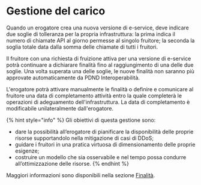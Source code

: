 # Gestione del carico

Quando un erogatore crea una nuova versione di e-service, deve indicare due soglie di tolleranza per la propria infrastruttura: la prima indica il numero di chiamate API al giorno permesse al singolo fruitore; la seconda la soglia totale data dalla somma delle chiamate di tutti i fruitori.

Il fruitore con una richiesta di fruizione attiva per una versione di e-service potrà continuare a dichiarare finalità fino al raggiungimento di una delle due soglie. Una volta superata una delle soglie, le nuove finalità non saranno più approvate automaticamente da PDND Interoperabilità.

L'erogatore potrà attivare manualmente le finalità o definire e comunicare al fruitore una data di completamento attività entro la quale completerà le operazioni di adeguamento dell'infrastruttura. La data di completamento è modificabile unilateralmente dall'erogatore.

{% hint style="info" %}
Gli obiettivi di questa gestione sono:

* dare la possibilità all’erogatore di pianificare la disponibilità delle proprie risorse supportandolo nella mitigazione di casi di DDoS;&#x20;
* guidare i fruitori in una pratica virtuosa di dimensionamento delle proprie esigenze;
* costruire un modello che sia osservabile e nel tempo possa condurre all’ottimizzazione delle risorse.
{% endhint %}

Maggiori informazioni sono disponibili nella sezione [Finalità](../finalita.md).
